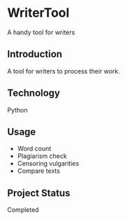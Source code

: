 # WriterTool
A handy tool for writers
## Introduction
A tool for writers to process their work. 
## Technology
Python
## Usage
* Word count
* Plagiarism check
* Censoring vulgarities
* Compare texts
## Project Status
Completed
